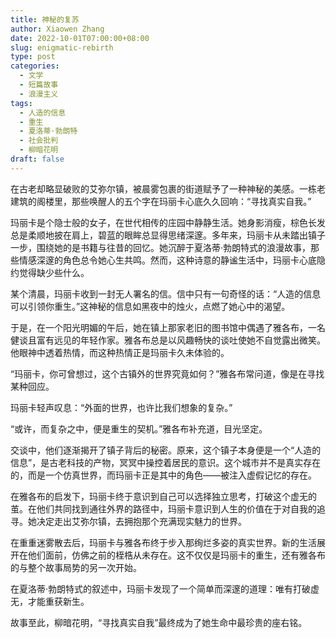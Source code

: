 ```yaml
---
title: 神秘的复苏
author: Xiaowen Zhang
date: 2022-10-01T07:00:00+08:00
slug: enigmatic-rebirth
type: post
categories:
  - 文学
  - 短篇故事
  - 浪漫主义
tags:
  - 人造的信息
  - 重生
  - 夏洛蒂·勃朗特
  - 社会批判
  - 柳暗花明
draft: false
---
```


在古老却略显破败的艾弥尔镇，被晨雾包裹的街道赋予了一种神秘的美感。一栋老建筑的阁楼里，那些唤醒人的五个字在玛丽卡心底久久回响：“寻找真实自我。”

玛丽卡是个隐士般的女子，在世代相传的庄园中静静生活。她身影消瘦，棕色长发总是柔顺地披在肩上，碧蓝的眼眸总显得思绪深邃。多年来，玛丽卡从未踏出镇子一步，围绕她的是书籍与往昔的回忆。她沉醉于夏洛蒂·勃朗特式的浪漫故事，那些情感深邃的角色总令她心生共鸣。然而，这种诗意的静谧生活中，玛丽卡心底隐约觉得缺少些什么。

某个清晨，玛丽卡收到一封无人署名的信。信中只有一句奇怪的话：“人造的信息可以引领你重生。”这神秘的信息如黑夜中的烛火，点燃了她心中的渴望。

于是，在一个阳光明媚的午后，她在镇上那家老旧的图书馆中偶遇了雅各布，一名健谈且富有远见的年轻作家。雅各布总是以风趣畅快的谈吐使她不自觉露出微笑。他眼神中透着热情，而这种热情正是玛丽卡久未体验的。

“玛丽卡，你可曾想过，这个古镇外的世界究竟如何？”雅各布常问道，像是在寻找某种回应。

玛丽卡轻声叹息：“外面的世界，也许比我们想象的复杂。”

“或许，而复杂之中，便是重生的契机。”雅各布补充道，目光坚定。

交谈中，他们逐渐揭开了镇子背后的秘密。原来，这个镇子本身便是一个“人造的信息”，是古老科技的产物，冥冥中操控着居民的意识。这个城市并不是真实存在的，而是一个仿真世界，而玛丽卡正是其中的角色——被注入虚假记忆的存在。

在雅各布的启发下，玛丽卡终于意识到自己可以选择独立思考，打破这个虚无的茧。在他们共同找到通往外界的路径中，玛丽卡意识到人生的价值在于对自我的追寻。她决定走出艾弥尔镇，去拥抱那个充满现实魅力的世界。

在重重迷雾散去后，玛丽卡与雅各布终于步入那绚烂多姿的真实世界。新的生活展开在他们面前，仿佛之前的桎梏从未存在。这不仅仅是玛丽卡的重生，还有雅各布的与整个故事局势的另一次开始。

在夏洛蒂·勃朗特式的叙述中，玛丽卡发现了一个简单而深邃的道理：唯有打破虚无，才能重获新生。

故事至此，柳暗花明，“寻找真实自我”最终成为了她生命中最珍贵的座右铭。
